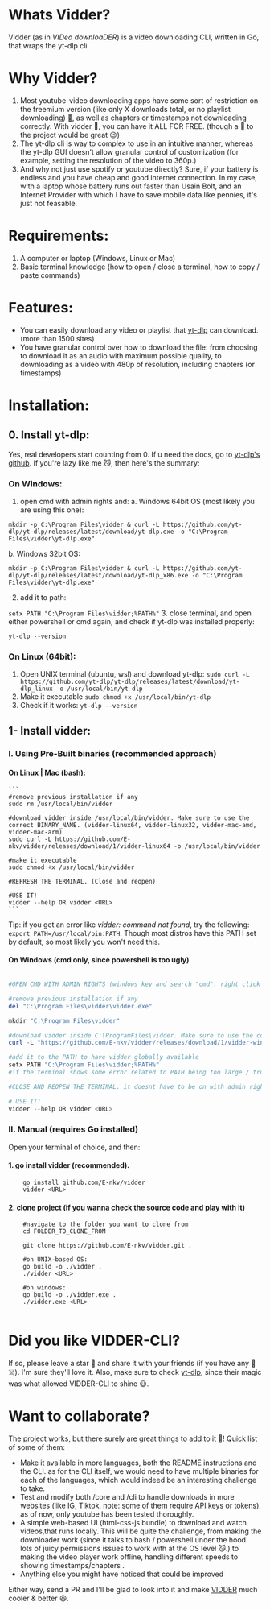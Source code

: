 # Whats Vidder? 
Vidder (as in *VIDeo downloaDER*) is a video downloading CLI, written in Go, that wraps the yt-dlp cli.

# Why Vidder?
1. Most youtube-video downloading apps have some sort of restriction on the freemium version (like only X downloads total, or no playlist downloading) 🤮, as well as chapters or timestamps not downloading correctly. With vidder 💪, you can have it ALL FOR FREE. (though a 🌟 to the project would be great 😉)
2. The yt-dlp cli is way to complex to use in an intuitive manner, whereas the yt-dlp GUI doesn't allow granular control of customization (for example, setting the resolution of the video to 360p.)
3. And why not just use spotify or youtube directly? Sure, if your battery is endless and you have cheap and good internet connection. In my case, with a laptop whose battery runs out faster than Usain Bolt, and an Internet Provider with which I have to save mobile data like pennies, it's just not feasable.
# Requirements:
1. A computer or laptop (Windows, Linux or Mac)
2. Basic terminal knowledge (how to open / close a terminal, how to copy / paste commands)
# Features:
- You can easily download any video or playlist that [yt-dlp](https://github.com/yt-dlp/yt-dlp) can download. (more than 1500 sites)
- You have granular control over how to download the file: from choosing to download it as an audio with maximum possible quality, to downloading as a video with 480p of resolution, including chapters (or timestamps)


# Installation:

## 0. Install yt-dlp:
Yes, real developers start counting from 0. If u need the docs, go to [yt-dlp's github](https://github.com/yt-dlp/yt-dlp). If you're lazy like me 😼, then here's the summary:

### On Windows:
1. open cmd with admin rights and: 
a. Windows 64bit OS (most likely you are using this one): 

`mkdir -p C:\Program Files\vidder & curl -L https://github.com/yt-dlp/yt-dlp/releases/latest/download/yt-dlp.exe -o "C:\Program Files\vidder\yt-dlp.exe"`

b. Windows 32bit OS: 

`mkdir -p C:\Program Files\vidder & curl -L https://github.com/yt-dlp/yt-dlp/releases/latest/download/yt-dlp_x86.exe -o "C:\Program Files\vidder\yt-dlp.exe"`
  
2. add it to path: 

`setx PATH "C:\Program Files\vidder;%PATH%"` 
3. close terminal, and open either powershell or cmd again, and check if yt-dlp was installed properly: 

`yt-dlp --version`

### On Linux (64bit):
1. Open UNIX terminal (ubuntu, wsl) and download yt-dlp:
`sudo curl -L https://github.com/yt-dlp/yt-dlp/releases/latest/download/yt-dlp_linux -o /usr/local/bin/yt-dlp`
2. Make it executable
`sudo chmod +x /usr/local/bin/yt-dlp`
3. Check if it works: 
`yt-dlp --version`
## 1- Install vidder:
### I. Using Pre-Built binaries (recommended approach)
#### On Linux | Mac (bash):

    ```
    #remove previous installation if any
    sudo rm /usr/local/bin/vidder

    #download vidder inside /usr/local/bin/vidder. Make sure to use the correct BINARY_NAME. (vidder-linux64, vidder-linux32, vidder-mac-amd, vidder-mac-arm)
    sudo curl -L https://github.com/E-nkv/vidder/releases/download/1/vidder-linux64 -o /usr/local/bin/vidder
    
    #make it executable
    sudo chmod +x /usr/local/bin/vidder

    #REFRESH THE TERMINAL. (Close and reopen)

    #USE IT!
    vidder --help OR vidder <URL>
    ```
    

Tip: if you get an error like *vidder: command not found*, try the following: 
`export PATH=/usr/local/bin:PATH`. Though most distros have this PATH set by default, so most likely you won't need this.

#### On Windows (cmd only, since powershell is too ugly)
```powershell

#OPEN CMD WITH ADMIN RIGHTS (windows key and search "cmd". right click and hit "open with admin rights")

#remove previous installation if any
del "C:\Program Files\vidder\vidder.exe" 

mkdir "C:\Program Files\vidder" 

#download vidder inside C:\ProgramFiles\vidder. Make sure to use the correct BINARY_NAME. (vidder-win64, vidder-win32)
curl -L "https://github.com/E-nkv/vidder/releases/download/1/vidder-win64.exe" -o "C:\Program Files\vidder\vidder.exe" 

#add it to the PATH to have vidder globally available
setx PATH "C:\Program Files\vidder;%PATH%"
#if the terminal shows some error related to PATH being too large / truncated, you will need to add "C:\Program Files\vidder" from the windows GUI in "advanced system settings --> environment variables"

#CLOSE AND REOPEN THE TERMINAL. it doesnt have to be on with admin rights this time

# USE IT!
vidder --help OR vidder <URL>

```

### II. Manual (requires Go installed)

Open your terminal of choice, and then:

#### 1. go install vidder (recommended). 
```
    go install github.com/E-nkv/vidder
    vidder <URL>
```
#### 2. clone project (if you wanna check the source code and play with it)
```
    #navigate to the folder you want to clone from
    cd FOLDER_TO_CLONE_FROM

    git clone https://github.com/E-nkv/vidder.git .

    #on UNIX-based OS:
    go build -o ./vidder .
    ./vidder <URL>

    #on windows:
    go build -o ./vidder.exe .
    ./vidder.exe <URL>
    
```

# Did you like VIDDER-CLI?
If so, please leave a star 🌟 and share it with your friends (if you have any 🥲☠️). I'm sure they'll love it.
Also, make sure to check [yt-dlp](https://github.com/yt-dlp/yt-dlp), since their magic was what allowed VIDDER-CLI to shine 😃.

# Want to collaborate?
The project works, but there surely are great things to add to it 🤠!
Quick list of some of them:
- Make it available in more languages, both the README instructions and the CLI. as for the CLI itself, we would need to have multiple binaries for each of the languages, which would indeed be an interesting challenge to take.
- Test and modify both /core and /cli to handle downloads in more websites (like IG, Tiktok. note: some of them require API keys or tokens). as of now, only youtube has been tested thoroughly.
- A simple web-based UI (html-css-js bundle) to download and watch videos,that runs locally. This will be quite the challenge, from making the downloader work (since it talks to bash / powershell under the hood. lots of juicy permissions issues to work with at the OS level 😼.) to making the video player work offline, handling different speeds to showing timestamps/chapters .
- Anything else you might have noticed that could be improved

Either way, send a PR and I'll be glad to look into it and make [VIDDER](https://github.com/E-nkv/vidder) much cooler & better 😃.
